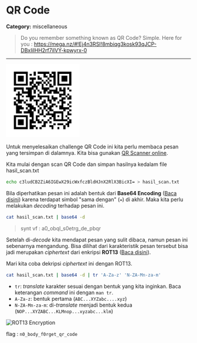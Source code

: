 # QR Code
**Category:** miscellaneous

> Do you remember something known as QR Code? Simple. Here for you : 
> https://mega.nz/#!Ej4n3RSI!8mbiqg3kosk93qJCP-DBxIilHH2rf7iIVY-kpwyrx-0
---

![QR Code CTFLearn v1](./qrcode.39907201.png "QR Code")

Untuk menyelesaikan challenge QR Code ini kita perlu membaca pesan yang tersimpan di dalamnya. Kita bisa gunakan [QR Scanner online](https://webqr.com/index.html).

Kita mulai dengan scan QR Code dan simpan hasilnya kedalam file hasil_scan.txt
```bash
echo c3ludCB2ZiA6IGEwX29icWxfczBldHJnX2RlX3BicXI= > hasil_scan.txt
```

Bila diperhatikan pesan ini adalah bentuk dari **Base64 Encoding** ([Baca disini](https://en.wikipedia.org/wiki/Base64)) karena terdapat simbol "sama dengan" (`=`) di akhir. Maka kita perlu melakukan _decoding_ terhadap pesan ini.
```bash
cat hasil_scan.txt | base64 -d
```

> synt vf : a0\_obql\_s0etrg\_de\_pbqr

Setelah di-_decode_ kita mendapat pesan yang sulit dibaca, namun pesan ini sebenarnya mengandung. Bisa dilihat dari karakteristik pesan tersebut bisa jadi merupakan _ciphertext_ dari enkripsi **ROT13** ([Baca disini](http://datagenetics.com/blog/july42015/index.html)).

Mari kita coba dekripsi _ciphertext_ ini dengan ROT13.

```bash
cat hasil_scan.txt | base64 -d | tr 'A-Za-z' 'N-ZA-Mn-za-m'
```
* `tr`: _translate_ karakter sesuai dengan bentuk yang kita inginkan. Baca keterangan _command_ ini dengan `man tr`.
* `A-Za-z`: bentuk pertama (`ABC...XYZabc....xyz`)
* `N-ZA-Mn-za-m`: di-_translate_ menjadi bentuk kedua (`NOP...XYZABC...KLMnop...xyzabc...klm`)

![ROT13 Encryption](http://datagenetics.com/blog/july42015/big.png "sumber: datagenetics.com")

flag : `n0_body_f0rget_qr_code`